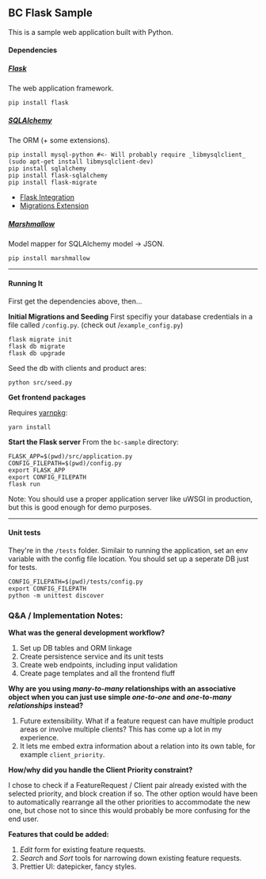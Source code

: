 ## BC Flask Sample
This is a sample web application built with Python.

#### Dependencies

##### [Flask](http://flask.pocoo.org/docs/0.12/quickstart/)
The web application framework.

```
pip install flask
```

##### [SQLAlchemy](https://www.sqlalchemy.org/)
The ORM (+ some extensions).

```
pip install mysql-python #<- Will probably require _libmysqlclient_ (sudo apt-get install libmysqlclient-dev)
pip install sqlalchemy
pip install flask-sqlalchemy
pip install flask-migrate
```

- [Flask Integration](http://flask.pocoo.org/docs/0.12/quickstart/)
- [Migrations Extension](https://flask-migrate.readthedocs.io/en/latest/)

##### [Marshmallow](https://marshmallow.readthedocs.io/en/latest/)
Model mapper for SQLAlchemy model -> JSON.
```
pip install marshmallow
```

---

#### Running It

First get the dependencies above, then...

**Initial Migrations and Seeding**
First specifiy your database credentials in a file called `/config.py`. (check out /`example_config.py`)
```
flask migrate init
flask db migrate
flask db upgrade
```

Seed the db with clients and product ares:

```
python src/seed.py
```

**Get frontend packages**

Requires [yarnpkg](https://yarnpkg.com/lang/en/docs/install/):
```
yarn install
```

**Start the Flask server**
From the `bc-sample` directory:
```
FLASK_APP=$(pwd)/src/application.py
CONFIG_FILEPATH=$(pwd)/config.py
export FLASK_APP
export CONFIG_FILEPATH
flask run
```
Note: You should use a proper application server like uWSGI in production, but this is good enough for demo purposes.

---

#### Unit tests
They're in the `/tests` folder. Similair to running the application, set an env variable with the config file location. You should set up a seperate DB just for tests.
```
CONFIG_FILEPATH=$(pwd)/tests/config.py
export CONFIG_FILEPATH
python -m unittest discover
```


### Q&A / Implementation Notes:
**What was the general development workflow?**

1. Set up DB tables and ORM linkage
2. Create persistence service and its unit tests
3. Create web endpoints, including input validation
4. Create page templates and all the frontend fluff

**Why are you using _many-to-many_ relationships with an associative object when you can just use simple _one-to-one_ and _one-to-many relationships_ instead?**

1. Future extensibility. What if a feature request can have multiple product areas or involve multiple clients? This has come up a lot in my experience.
2. It lets me embed extra information about a relation into its own table, for example `client_priority`.

**How/why did you handle the Client Priority constraint?**

I chose to check if a FeatureRequest / Client pair already existed with the selected priority, and block creation if so. The other option would have been to automatically rearrange all the other priorities to accommodate the new one, but chose not to since this would probably be more confusing for the end user.

**Features that could be added:**

1. _Edit_ form for existing feature requests.
2. _Search_ and _Sort_ tools for narrowing down existing feature requests.
3. Prettier UI: datepicker, fancy styles.